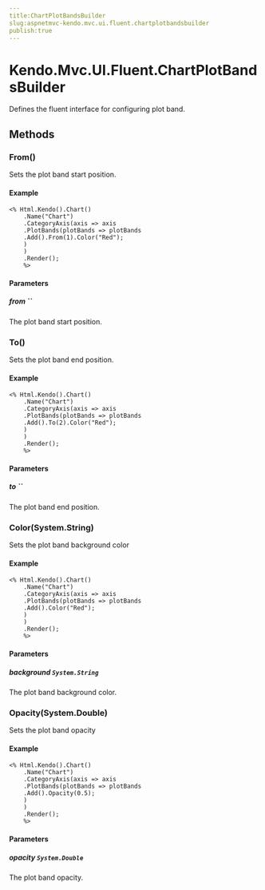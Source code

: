 ```yaml
---
title:ChartPlotBandsBuilder
slug:aspnetmvc-kendo.mvc.ui.fluent.chartplotbandsbuilder
publish:true
---
```


# Kendo.Mvc.UI.Fluent.ChartPlotBandsBuilder

Defines the fluent interface for configuring plot band.

## Methods

### From()
Sets the plot band start position.

#### Example
    <% Html.Kendo().Chart()
        .Name("Chart")
        .CategoryAxis(axis => axis
        .PlotBands(plotBands => plotBands
        .Add().From(1).Color("Red");
        )
        )
        .Render();
        %>

#### Parameters

##### from ``
The plot band start position.

### To()
Sets the plot band end position.

#### Example
    <% Html.Kendo().Chart()
        .Name("Chart")
        .CategoryAxis(axis => axis
        .PlotBands(plotBands => plotBands
        .Add().To(2).Color("Red");
        )
        )
        .Render();
        %>

#### Parameters

##### to ``
The plot band end position.

### Color(System.String)
Sets the plot band background color

#### Example
    <% Html.Kendo().Chart()
        .Name("Chart")
        .CategoryAxis(axis => axis
        .PlotBands(plotBands => plotBands
        .Add().Color("Red");
        )
        )
        .Render();
        %>

#### Parameters

##### background `System.String`
The plot band background color.

### Opacity(System.Double)
Sets the plot band opacity

#### Example
    <% Html.Kendo().Chart()
        .Name("Chart")
        .CategoryAxis(axis => axis
        .PlotBands(plotBands => plotBands
        .Add().Opacity(0.5);
        )
        )
        .Render();
        %>

#### Parameters

##### opacity `System.Double`
The plot band opacity.